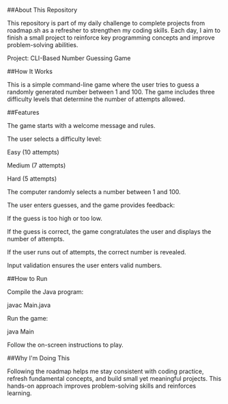 ##About This Repository

This repository is part of my daily challenge to complete projects from roadmap.sh as a refresher to strengthen my coding skills. Each day, I aim to finish a small project to reinforce key programming concepts and improve problem-solving abilities.

Project: CLI-Based Number Guessing Game

##How It Works

This is a simple command-line game where the user tries to guess a randomly generated number between 1 and 100. The game includes three difficulty levels that determine the number of attempts allowed.

##Features

The game starts with a welcome message and rules.

The user selects a difficulty level:

Easy (10 attempts)

Medium (7 attempts)

Hard (5 attempts)

The computer randomly selects a number between 1 and 100.

The user enters guesses, and the game provides feedback:

If the guess is too high or too low.

If the guess is correct, the game congratulates the user and displays the number of attempts.

If the user runs out of attempts, the correct number is revealed.

Input validation ensures the user enters valid numbers.

##How to Run

Compile the Java program:

javac Main.java

Run the game:

java Main

Follow the on-screen instructions to play.

##Why I'm Doing This

Following the roadmap helps me stay consistent with coding practice, refresh fundamental concepts, and build small yet meaningful projects. This hands-on approach improves problem-solving skills and reinforces learning.